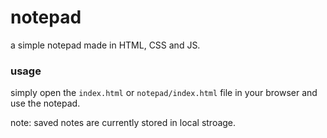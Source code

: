 # notepad

a simple notepad made in HTML, CSS and JS.

### usage
simply open the `index.html` or `notepad/index.html` file in your browser and use the notepad.

note: saved notes are currently stored in local stroage.